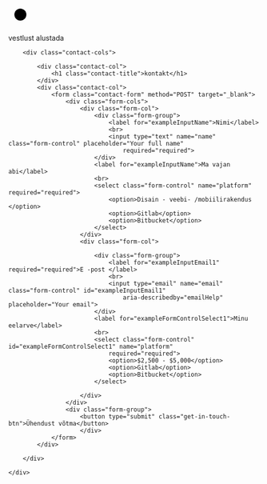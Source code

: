 <div class="container">
    <div class="start-conversation">
        <svg height="48" width="48">
            <circle cx="24" cy="24" r="12" fill="black" />
        </svg>
        <p class="h2-text">vestlust alustada </p>
    </div>
</div>

<section id="contact-form">
    <div class="container">

        <div class="contact-cols">

            <div class="contact-col">
                <h1 class="contact-title">kontakt</h1>
            </div>
            <div class="contact-col">
                <form class="contact-form" method="POST" target="_blank">
                    <div class="form-cols">
                        <div class="form-col">
                            <div class="form-group">
                                <label for="exampleInputName">Nimi</label>
                                <br>
                                <input type="text" name="name" class="form-control" placeholder="Your full name"
                                    required="required">
                            </div>
                            <label for="exampleInputName">Ma vajan abi</label>
                            <br>
                            <select class="form-control" name="platform" required="required">
                                <option>Disain - veebi- /mobiilirakendus </option>
                                <option>Gitlab</option>
                                <option>Bitbucket</option>
                            </select>
                        </div>
                        <div class="form-col">

                            <div class="form-group">
                                <label for="exampleInputEmail1" required="required">E -post </label>
                                <br>
                                <input type="email" name="email" class="form-control" id="exampleInputEmail1"
                                    aria-describedby="emailHelp" placeholder="Your email">
                            </div>
                            <label for="exampleFormControlSelect1">Minu eelarve</label>
                            <br>
                            <select class="form-control" id="exampleFormControlSelect1" name="platform"
                                required="required">
                                <option>$2,500 - $5,000</option>
                                <option>Gitlab</option>
                                <option>Bitbucket</option>
                            </select>

                        </div>
                    </div>
                    <div class="form-group">
                        <button type="submit" class="get-in-touch-btn">Ühendust võtma</button>
                        </div>
                </form>
            </div>

        </div>

    </div>

</section>
